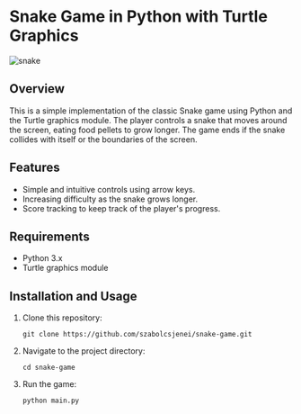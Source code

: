 # Snake Game in Python with Turtle Graphics

![snake](https://github.com/szabolcsjenei/snake-game/assets/131205642/f5745bd8-caa1-4f17-a042-7d86404e070e)


## Overview

This is a simple implementation of the classic Snake game using Python and the Turtle graphics module. The player controls a snake that moves around the screen, eating food pellets to grow longer. The game ends if the snake collides with itself or the boundaries of the screen.

## Features

- Simple and intuitive controls using arrow keys.
- Increasing difficulty as the snake grows longer.
- Score tracking to keep track of the player's progress.

## Requirements

- Python 3.x
- Turtle graphics module

## Installation and Usage

1. Clone this repository:
   
   `git clone https://github.com/szabolcsjenei/snake-game.git`

2. Navigate to the project directory:

   `cd snake-game`

3. Run the game:

   `python main.py`
